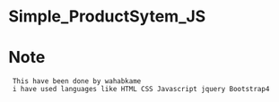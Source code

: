 # Simple_ProductSytem_JS

# Note
     This have been done by wahabkame
     i have used languages like HTML CSS Javascript jquery Bootstrap4
     
